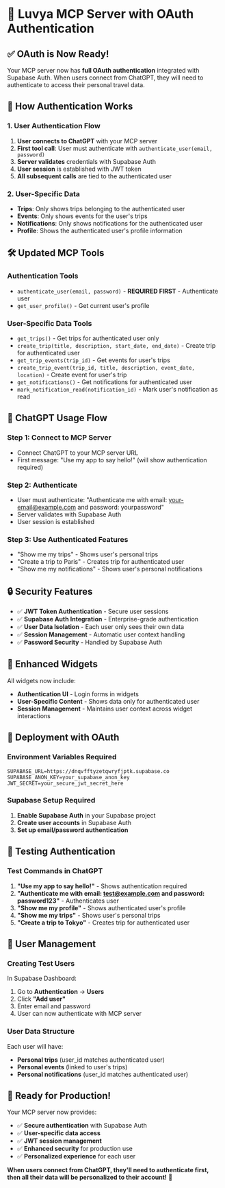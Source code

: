 # 🔐 Luvya MCP Server with OAuth Authentication

## ✅ **OAuth is Now Ready!**

Your MCP server now has **full OAuth authentication** integrated with Supabase Auth. When users connect from ChatGPT, they will need to authenticate to access their personal travel data.

## 🔑 **How Authentication Works**

### **1. User Authentication Flow**
1. **User connects to ChatGPT** with your MCP server
2. **First tool call**: User must authenticate with `authenticate_user(email, password)`
3. **Server validates** credentials with Supabase Auth
4. **User session** is established with JWT token
5. **All subsequent calls** are tied to the authenticated user

### **2. User-Specific Data**
- **Trips**: Only shows trips belonging to the authenticated user
- **Events**: Only shows events for the user's trips
- **Notifications**: Only shows notifications for the authenticated user
- **Profile**: Shows the authenticated user's profile information

## 🛠️ **Updated MCP Tools**

### **Authentication Tools**
- `authenticate_user(email, password)` - **REQUIRED FIRST** - Authenticate user
- `get_user_profile()` - Get current user's profile

### **User-Specific Data Tools**
- `get_trips()` - Get trips for authenticated user only
- `create_trip(title, description, start_date, end_date)` - Create trip for authenticated user
- `get_trip_events(trip_id)` - Get events for user's trips
- `create_trip_event(trip_id, title, description, event_date, location)` - Create event for user's trip
- `get_notifications()` - Get notifications for authenticated user
- `mark_notification_read(notification_id)` - Mark user's notification as read

## 🎯 **ChatGPT Usage Flow**

### **Step 1: Connect to MCP Server**
- Connect ChatGPT to your MCP server URL
- First message: "Use my app to say hello!" (will show authentication required)

### **Step 2: Authenticate**
- User must authenticate: "Authenticate me with email: your-email@example.com and password: yourpassword"
- Server validates with Supabase Auth
- User session is established

### **Step 3: Use Authenticated Features**
- "Show me my trips" - Shows user's personal trips
- "Create a trip to Paris" - Creates trip for authenticated user
- "Show me my notifications" - Shows user's personal notifications

## 🔒 **Security Features**

- ✅ **JWT Token Authentication** - Secure user sessions
- ✅ **Supabase Auth Integration** - Enterprise-grade authentication
- ✅ **User Data Isolation** - Each user only sees their own data
- ✅ **Session Management** - Automatic user context handling
- ✅ **Password Security** - Handled by Supabase Auth

## 📱 **Enhanced Widgets**

All widgets now include:
- **Authentication UI** - Login forms in widgets
- **User-Specific Content** - Shows data only for authenticated user
- **Session Management** - Maintains user context across widget interactions

## 🚀 **Deployment with OAuth**

### **Environment Variables Required**
```
SUPABASE_URL=https://dnqvfftyzetqwryfjptk.supabase.co
SUPABASE_ANON_KEY=your_supabase_anon_key
JWT_SECRET=your_secure_jwt_secret_here
```

### **Supabase Setup Required**
1. **Enable Supabase Auth** in your Supabase project
2. **Create user accounts** in Supabase Auth
3. **Set up email/password authentication**

## 🧪 **Testing Authentication**

### **Test Commands in ChatGPT**
1. **"Use my app to say hello!"** - Shows authentication required
2. **"Authenticate me with email: test@example.com and password: password123"** - Authenticates user
3. **"Show me my profile"** - Shows authenticated user's profile
4. **"Show me my trips"** - Shows user's personal trips
5. **"Create a trip to Tokyo"** - Creates trip for authenticated user

## 🔧 **User Management**

### **Creating Test Users**
In Supabase Dashboard:
1. Go to **Authentication** → **Users**
2. Click **"Add user"**
3. Enter email and password
4. User can now authenticate with MCP server

### **User Data Structure**
Each user will have:
- **Personal trips** (user_id matches authenticated user)
- **Personal events** (linked to user's trips)
- **Personal notifications** (user_id matches authenticated user)

## 🎉 **Ready for Production!**

Your MCP server now provides:
- ✅ **Secure authentication** with Supabase Auth
- ✅ **User-specific data access** 
- ✅ **JWT session management**
- ✅ **Enhanced security** for production use
- ✅ **Personalized experience** for each user

**When users connect from ChatGPT, they'll need to authenticate first, then all their data will be personalized to their account!** 🚀
